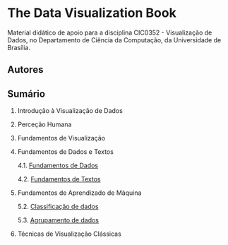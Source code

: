 # The Data Visualization Book

Material didático de apoio para a disciplina CIC0352 - Visualização de Dados, no Departamento de Ciência da Computação, da Universidade de Brasília.

## Autores



## Sumário

1. Introdução à Visualização de Dados
2. Perceção Humana
3. Fundamentos de Visualização
4. Fundamentos de Dados e Textos 
   
      4.1. [Fundamentos de Dados](cap4_fundamentos_de_dados.ipynb)
   
      4.2. [Fundamentos de Textos](cap4_fundamentos_de_textos.ipynb)
   
5. Fundamentos de Aprendizado de Máquina
   
      5.2. [Classificação de dados](cap5_intro_ml_classificacao.ipynb)
      
      5.3. [Agrupamento de dados](cap5_intro_ml_classificacao.ipynb)
      
6. Técnicas de Visualização Clássicas

